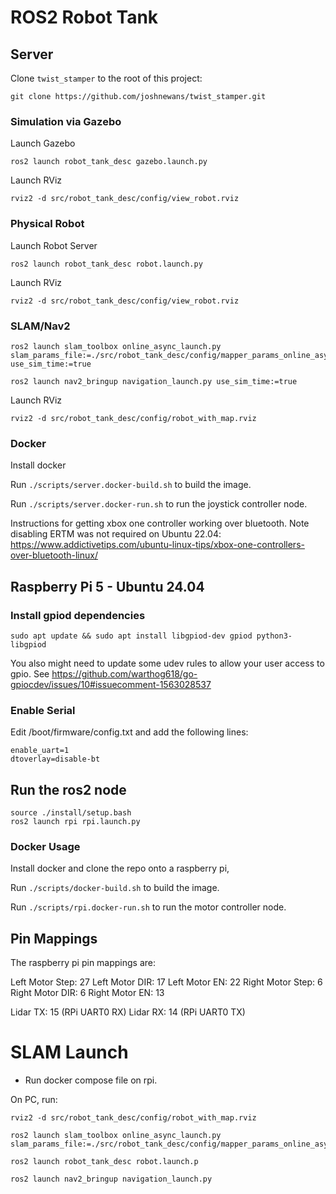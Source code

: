 # ROS2 Robot Tank

## Server

Clone `twist_stamper` to the root of this project:

```
git clone https://github.com/joshnewans/twist_stamper.git
```

### Simulation via Gazebo

Launch Gazebo
```
ros2 launch robot_tank_desc gazebo.launch.py
```

Launch RViz
```
rviz2 -d src/robot_tank_desc/config/view_robot.rviz
```


### Physical Robot

Launch Robot Server
```
ros2 launch robot_tank_desc robot.launch.py
```

Launch RViz
```
rviz2 -d src/robot_tank_desc/config/view_robot.rviz
```


### SLAM/Nav2

```
ros2 launch slam_toolbox online_async_launch.py slam_params_file:=./src/robot_tank_desc/config/mapper_params_online_async.yaml use_sim_time:=true
```

```
ros2 launch nav2_bringup navigation_launch.py use_sim_time:=true
```

Launch RViz
```
rviz2 -d src/robot_tank_desc/config/robot_with_map.rviz
```

### Docker
Install docker

Run `./scripts/server.docker-build.sh` to build the image.

Run `./scripts/server.docker-run.sh` to run the joystick controller node.

Instructions for getting xbox one controller working over bluetooth. Note disabling ERTM was not required on Ubuntu 22.04: https://www.addictivetips.com/ubuntu-linux-tips/xbox-one-controllers-over-bluetooth-linux/

## Raspberry Pi 5 - Ubuntu 24.04

### Install gpiod dependencies

```
sudo apt update && sudo apt install libgpiod-dev gpiod python3-libgpiod
```

You also might need to update some udev rules to allow your user access to gpio. See https://github.com/warthog618/go-gpiocdev/issues/10#issuecomment-1563028537

### Enable Serial

Edit /boot/firmware/config.txt and add the following lines:

```
enable_uart=1
dtoverlay=disable-bt
```

## Run the ros2 node

```
source ./install/setup.bash
ros2 launch rpi rpi.launch.py
```

### Docker Usage 
Install docker and clone the repo onto a raspberry pi,

Run `./scripts/docker-build.sh` to build the image.

Run `./scripts/rpi.docker-run.sh` to run the motor controller node.


## Pin Mappings
The raspberry pi pin mappings are:

Left Motor Step: 27
Left Motor DIR:  17
Left Motor EN:   22
Right Motor Step: 6
Right Motor DIR:  6
Right Motor EN:   13

Lidar TX: 15 (RPi UART0 RX)
Lidar RX: 14 (RPi UART0 TX)



# SLAM Launch

- Run docker compose file on rpi.

On PC, run:

```
rviz2 -d src/robot_tank_desc/config/robot_with_map.rviz

ros2 launch slam_toolbox online_async_launch.py slam_params_file:=./src/robot_tank_desc/config/mapper_params_online_async.yaml

ros2 launch robot_tank_desc robot.launch.p

ros2 launch nav2_bringup navigation_launch.py
```